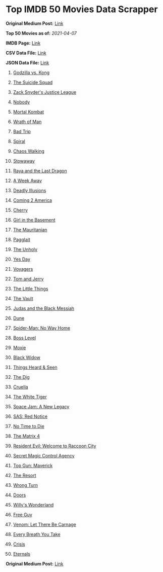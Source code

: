 # Top IMDB 50 Movies Data Scrapper

**Original Medium Post:** [Link](https://medium.com/@nishantsahoo/which-movie-should-i-watch-5c83a3c0f5b1) 

**Top 50 Movies as of:** _2021-04-07_

**IMDB Page:** [Link](http://www.imdb.com/search/title?release_date=2021,2021&title_type=feature)

**CSV Data File:** [Link](/Data/data.csv)

**JSON Data File:** [Link](/Data/data.json)

1. [Godzilla vs. Kong](https://www.imdb.com/title/tt5034838/?ref_=adv_li_tt)

2. [The Suicide Squad](https://www.imdb.com/title/tt6334354/?ref_=adv_li_tt)

3. [Zack Snyder's Justice League](https://www.imdb.com/title/tt12361974/?ref_=adv_li_tt)

4. [Nobody](https://www.imdb.com/title/tt7888964/?ref_=adv_li_tt)

5. [Mortal Kombat](https://www.imdb.com/title/tt0293429/?ref_=adv_li_tt)

6. [Wrath of Man](https://www.imdb.com/title/tt11083552/?ref_=adv_li_tt)

7. [Bad Trip](https://www.imdb.com/title/tt9684220/?ref_=adv_li_tt)

8. [Spiral](https://www.imdb.com/title/tt10342730/?ref_=adv_li_tt)

9. [Chaos Walking](https://www.imdb.com/title/tt2076822/?ref_=adv_li_tt)

10. [Stowaway](https://www.imdb.com/title/tt9203694/?ref_=adv_li_tt)

11. [Raya and the Last Dragon](https://www.imdb.com/title/tt5109280/?ref_=adv_li_tt)

12. [A Week Away](https://www.imdb.com/title/tt11388278/?ref_=adv_li_tt)

13. [Deadly Illusions](https://www.imdb.com/title/tt7897330/?ref_=adv_li_tt)

14. [Coming 2 America](https://www.imdb.com/title/tt6802400/?ref_=adv_li_tt)

15. [Cherry](https://www.imdb.com/title/tt9130508/?ref_=adv_li_tt)

16. [Girl in the Basement](https://www.imdb.com/title/tt13269536/?ref_=adv_li_tt)

17. [The Mauritanian](https://www.imdb.com/title/tt4761112/?ref_=adv_li_tt)

18. [Pagglait](https://www.imdb.com/title/tt11142762/?ref_=adv_li_tt)

19. [The Unholy](https://www.imdb.com/title/tt9419056/?ref_=adv_li_tt)

20. [Yes Day](https://www.imdb.com/title/tt8521876/?ref_=adv_li_tt)

21. [Voyagers](https://www.imdb.com/title/tt9664108/?ref_=adv_li_tt)

22. [Tom and Jerry](https://www.imdb.com/title/tt1361336/?ref_=adv_li_tt)

23. [The Little Things](https://www.imdb.com/title/tt10016180/?ref_=adv_li_tt)

24. [The Vault](https://www.imdb.com/title/tt9742794/?ref_=adv_li_tt)

25. [Judas and the Black Messiah](https://www.imdb.com/title/tt9784798/?ref_=adv_li_tt)

26. [Dune](https://www.imdb.com/title/tt1160419/?ref_=adv_li_tt)

27. [Spider-Man: No Way Home](https://www.imdb.com/title/tt10872600/?ref_=adv_li_tt)

28. [Boss Level](https://www.imdb.com/title/tt7638348/?ref_=adv_li_tt)

29. [Moxie](https://www.imdb.com/title/tt6432466/?ref_=adv_li_tt)

30. [Black Widow](https://www.imdb.com/title/tt3480822/?ref_=adv_li_tt)

31. [Things Heard & Seen](https://www.imdb.com/title/tt10962368/?ref_=adv_li_tt)

32. [The Dig](https://www.imdb.com/title/tt3661210/?ref_=adv_li_tt)

33. [Cruella](https://www.imdb.com/title/tt3228774/?ref_=adv_li_tt)

34. [The White Tiger](https://www.imdb.com/title/tt6571548/?ref_=adv_li_tt)

35. [Space Jam: A New Legacy](https://www.imdb.com/title/tt3554046/?ref_=adv_li_tt)

36. [SAS: Red Notice](https://www.imdb.com/title/tt4479380/?ref_=adv_li_tt)

37. [No Time to Die](https://www.imdb.com/title/tt2382320/?ref_=adv_li_tt)

38. [The Matrix 4](https://www.imdb.com/title/tt10838180/?ref_=adv_li_tt)

39. [Resident Evil: Welcome to Raccoon City](https://www.imdb.com/title/tt6920084/?ref_=adv_li_tt)

40. [Secret Magic Control Agency](https://www.imdb.com/title/tt13932162/?ref_=adv_li_tt)

41. [Top Gun: Maverick](https://www.imdb.com/title/tt1745960/?ref_=adv_li_tt)

42. [The Resort](https://www.imdb.com/title/tt12163074/?ref_=adv_li_tt)

43. [Wrong Turn](https://www.imdb.com/title/tt9110170/?ref_=adv_li_tt)

44. [Doors](https://www.imdb.com/title/tt12483708/?ref_=adv_li_tt)

45. [Willy's Wonderland](https://www.imdb.com/title/tt8114980/?ref_=adv_li_tt)

46. [Free Guy](https://www.imdb.com/title/tt6264654/?ref_=adv_li_tt)

47. [Venom: Let There Be Carnage](https://www.imdb.com/title/tt7097896/?ref_=adv_li_tt)

48. [Every Breath You Take](https://www.imdb.com/title/tt2231874/?ref_=adv_li_tt)

49. [Crisis](https://www.imdb.com/title/tt9731682/?ref_=adv_li_tt)

50. [Eternals](https://www.imdb.com/title/tt9032400/?ref_=adv_li_tt)

**Original Medium Post:** [Link](https://medium.com/@nishantsahoo/which-movie-should-i-watch-5c83a3c0f5b1) 
